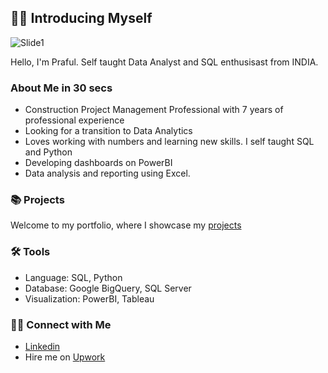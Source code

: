 ## 🕵️‍♂️ Introducing Myself

![Slide1](https://github.com/Prafulla-KumarB/Prafulla-KumarB/assets/92779688/e57e95ae-f732-47b0-98ce-092e486ff118)

Hello, I'm Praful. Self taught Data Analyst and SQL enthusisast from INDIA. 

 ### About Me in 30 secs
- Construction Project Management Professional with 7 years of professional experience
- Looking for a transition to Data Analytics
- Loves working with numbers and learning new skills. I self taught SQL and Python 
- Developing dashboards on PowerBI
- Data analysis and reporting using Excel.

### 📚 Projects

Welcome to my portfolio, where I showcase my [projects](https://github.com/Prafulla-KumarB/Portfolio-Guide)
### 🛠️ Tools

- Language: SQL, Python
- Database: Google BigQuery, SQL Server
- Visualization: PowerBI, Tableau

### 👋🏻 Connect with Me

- [Linkedin](https://www.linkedin.com/in/praf/)
- Hire me on [Upwork](https://www.upwork.com/freelancers/~016ea4ffe7d7d64c1d)
